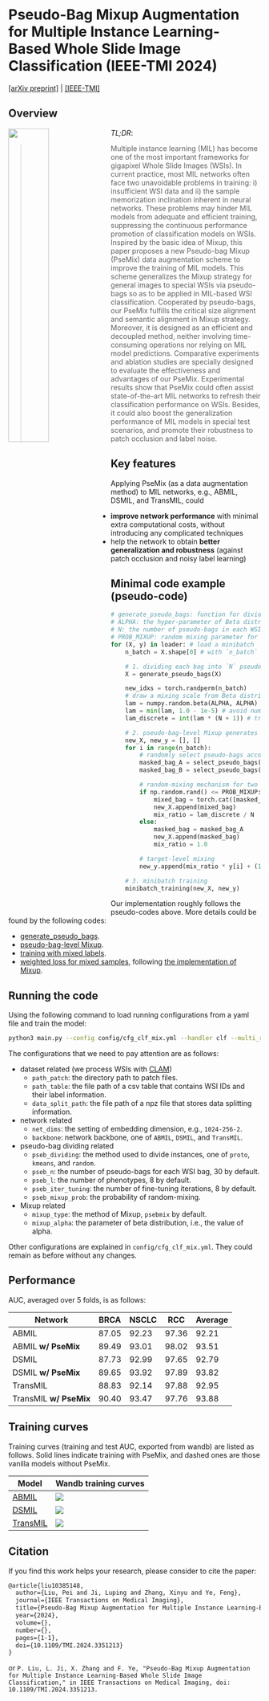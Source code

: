 # Pseudo-Bag Mixup Augmentation for Multiple Instance Learning-Based Whole Slide Image Classification (IEEE-TMI 2024)

[[arXiv preprint]](https://arxiv.org/abs/2306.16180) | [[IEEE-TMI]](https://ieeexplore.ieee.org/abstract/document/10385148) 

## Overview

<img src="./doc/conceptual-psemix.png" width="40%" align='left' />

*TL;DR*: 
> Multiple instance learning (MIL) has become one of the most important frameworks for gigapixel Whole Slide Images (WSIs). In current practice, most MIL networks often face two unavoidable problems in training: i) insufficient WSI data and ii) the sample memorization inclination inherent in neural networks. These problems may hinder MIL models from adequate and efficient training, suppressing the continuous performance promotion of classification models on WSIs. Inspired by the basic idea of Mixup, this paper proposes a new Pseudo-bag Mixup (PseMix) data augmentation scheme to improve the training of MIL models. This scheme generalizes the Mixup strategy for general images to special WSIs via pseudo-bags so as to be applied in MIL-based WSI classification. Cooperated by pseudo-bags, our PseMix fulfills the critical size alignment and semantic alignment in Mixup strategy. Moreover, it is designed as an efficient and decoupled method, neither involving time-consuming operations nor relying on MIL model predictions. Comparative experiments and ablation studies are specially designed to evaluate the effectiveness and advantages of our PseMix. Experimental results show that PseMix could often assist state-of-the-art MIL networks to refresh their classification performance on WSIs. Besides, it could also boost the generalization performance of MIL models in special test scenarios, and promote their robustness to patch occlusion and label noise. 

## Key features

Applying PseMix (as a data augmentation method) to MIL networks, e.g., ABMIL, DSMIL, and TransMIL, could 
- **improve network performance** with minimal extra computational costs, without introducing any complicated techniques
- help the network to obtain **better generalization and robustness** (against patch occlusion and noisy label learning)

## Minimal code example (pseudo-code)

```python
# generate_pseudo_bags: function for dividing WSI bags into pseudo-bags
# ALPHA: the hyper-parameter of Beta distribution
# N: the number of pseudo-bags in each WSI bag
# PROB_MIXUP: random mixing parameter for determining the proportion of mixed bags. 
for (X, y) in loader: # load a minibatch 
    n_batch = X.shape[0] # with `n_batch` WSI bags (samples)

    # 1. dividing each bag into `N` pseudo-bags
    X = generate_pseudo_bags(X)

    new_idxs = torch.randperm(n_batch)
    # draw a mixing scale from Beta distribution
    lam = numpy.random.beta(ALPHA, ALPHA) 
    lam = min(lam, 1.0 - 1e-5) # avoid numerical overflow when transforming it into discrete ones
    lam_discrete = int(lam * (N + 1)) # transform into discrete values

    # 2. pseudo-bag-level Mixup generates samples (new_X, new_y)
    new_X, new_y = [], []
    for i in range(n_batch):
    	# randomly select pseudo-bags according to `lam_discrete`
        masked_bag_A = select_pseudo_bags(X[i], lam_discrete) # select `lam_discrete` pseudo-bags
        masked_bag_B = select_pseudo_bags(X[new_idxs[i]], N - lam_discrete) # select `n-lam_discrete` pseudo-bags

        # random-mixing mechanism for two purposes: more data diversity and efficient learning on mixed samples.
        if np.random.rand() <= PROB_MIXUP:
            mixed_bag = torch.cat([masked_bag_A, masked_bag_B], dim=0) # instance-axis concat
            new_X.append(mixed_bag)
            mix_ratio = lam_discrete / N
        else:
            masked_bag = masked_bag_A 
            new_X.append(masked_bag)
            mix_ratio = 1.0

        # target-level mixing
        new_y.append(mix_ratio * y[i] + (1 - mix_ratio) * y[new_idxs[i]]) 

    # 3. minibatch training
    minibatch_training(new_X, new_y)
```

Our implementation roughly follows the pseudo-codes above. More details could be found by the following codes:

- [generate_pseudo_bags](https://github.com/liupei101/PseMix/blob/main/utils/core.py#L146C13-L146C13).
- [pseudo-bag-level Mixup](https://github.com/liupei101/PseMix/blob/main/utils/core.py#L13C10-L13C10).
- [training with mixed labels](https://github.com/liupei101/PseMix/blob/main/model/clf_handler.py#L381).
- [weighted loss for mixed samples](https://github.com/liupei101/PseMix/blob/main/model/clf_handler.py#L407), following [the implementation of Mixup](https://github.com/facebookresearch/mixup-cifar10).

## Running the code

Using the following command to load running configurations from a yaml file and train the model:
```bash
python3 main.py --config config/cfg_clf_mix.yml --handler clf --multi_run
```

The configurations that we need to pay attention are as follows:
- dataset related (we process WSIs with [CLAM](https://github.com/mahmoodlab/CLAM))
  - `path_patch`: the directory path to patch files. 
  - `path_table`: the file path of a csv table that contains WSI IDs and their label information.
  - `data_split_path`: the file path of a npz file that stores data splitting information. 
- network related
  - `net_dims`: the setting of embedding dimension, e.g., `1024-256-2`.
  - `backbone`: network backbone, one of `ABMIL`, `DSMIL`, and `TransMIL`.
- pseudo-bag dividing related
  - `pseb_dividing`: the method used to divide instances, one of `proto`, `kmeans`, and `random`.
  - `pseb_n`: the number of pseudo-bags for each WSI bag, 30 by default.
  - `pseb_l`: the number of phenotypes, 8 by default.
  - `pseb_iter_tuning`: the number of fine-tuning iterations, 8 by default.
  - `pseb_mixup_prob`: the probability of random-mixing.
- Mixup related
  - `mixup_type`: the method of Mixup, `psebmix` by default.
  - `mixup_alpha`: the parameter of beta distribution, i.e., the value of alpha. 

Other configurations are explained in `config/cfg_clf_mix.yml`. They could remain as before without any changes. 

## Performance

AUC, averaged over 5 folds, is as follows:

| Network | BRCA | NSCLC | RCC | Average                                  |
|---------|------|-------|-----|------------------------------------------|
| ABMIL   | 87.05 | 92.23 | 97.36 | 92.21 |
| ABMIL **w/ PseMix**   | 89.49 | 93.01 | 98.02 | 93.51 |
| DSMIL   | 87.73 | 92.99 | 97.65 | 92.79 |
| DSMIL **w/ PseMix**   | 89.65 | 93.92 | 97.89 | 93.82 |
| TransMIL   | 88.83 | 92.14 | 97.88 | 92.95 |
| TransMIL **w/ PseMix**   | 90.40 | 93.47 | 97.76 | 93.88 |

## Training curves

Training curves (training and test AUC, exported from wandb) are listed as follows. Solid lines indicate training with PseMix, and dashed ones are those vanilla models without PseMix.   

| Model                                                                  | Wandb training curves                                  |
|------------------------------------------------------------------------|--------------------------------------------------------|
| [ABMIL](https://proceedings.mlr.press/v80/ilse18a.html)                |![](docs/wandb-abmil-train.png)          |
| [DSMIL](https://openaccess.thecvf.com/content/CVPR2021/papers/Li_Dual-Stream_Multiple_Instance_Learning_Network_for_Whole_Slide_Image_Classification_CVPR_2021_paper.pdf)         | ![](docs/wandb-dsmil-train.png)   |
| [TransMIL](https://openreview.net/forum?id=LKUfuWxajHc)     |![](docs/wandb-transmil-train.png)        |

## Citation

If you find this work helps your research, please consider to cite the paper:
```txt
@article{liu10385148,
  author={Liu, Pei and Ji, Luping and Zhang, Xinyu and Ye, Feng},
  journal={IEEE Transactions on Medical Imaging}, 
  title={Pseudo-Bag Mixup Augmentation for Multiple Instance Learning-Based Whole Slide Image Classification}, 
  year={2024},
  volume={},
  number={},
  pages={1-1},
  doi={10.1109/TMI.2024.3351213}
}
```
or `P. Liu, L. Ji, X. Zhang and F. Ye, "Pseudo-Bag Mixup Augmentation for Multiple Instance Learning-Based Whole Slide Image Classification," in IEEE Transactions on Medical Imaging, doi: 10.1109/TMI.2024.3351213.`
